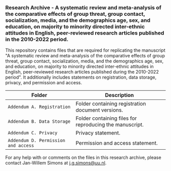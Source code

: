 ### Research Archive - A systematic review and meta-analysis of the comparative effects of group threat, group contact, socialization, media, and the demographics age, sex, and education, on majority to minority directed inter-ethnic attitudes in English, peer-reviewed research articles published in the 2010-2022 period.
This repository contains files that are required for replicating the manuscript "A systematic review and meta-analysis of the comparative effects of group threat, group contact, socialization, media, and the demographics age, sex, and education, on majority to minority directed inter-ethnic attitudes in English, peer-reviewed research articles published during the 2010-2022 period". It additionally includes statements on registration, data storage, privacy, and permission and access. 

| Folder | Description |
| ----------- | ----------- |
| `Addendum A. Registration` | Folder containing registration document versions. |
| `Addendum B. Data Storage` | Folder containing files for reproducing the manuscript. |
| `Addendum C. Privacy` | Privacy statement. |
| `Addendum D. Permission and access` | Permission and access statement. |

For any help with or comments on the files in this research archive, please contact Jan-Willem Simons at j.g.simons@uu.nl.
